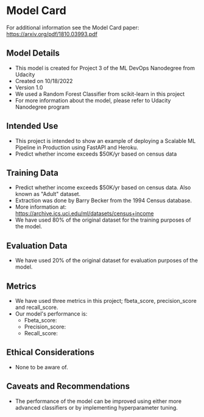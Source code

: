 # Model Card

For additional information see the Model Card paper: https://arxiv.org/pdf/1810.03993.pdf

## Model Details
- This model is created for Project 3 of the ML DevOps Nanodegree from Udacity
- Created on 10/18/2022
- Version 1.0
- We used a Random Forest Classifier from scikit-learn in this project
- For more information about the model, please refer to Udacity Nanodegree program
## Intended Use
- This project is intended to show an example of deploying a Scalable ML Pipeline in Production using FastAPI and Heroku.
- Predict whether income exceeds $50K/yr based on census data
## Training Data
- Predict whether income exceeds $50K/yr based on census data. Also known as "Adult" dataset.
- Extraction was done by Barry Becker from the 1994 Census database.
- More information at: https://archive.ics.uci.edu/ml/datasets/census+income
- We have used 80% of the original dataset for the training purposes of the model.
## Evaluation Data
- We have used 20% of the original dataset for evaluation purposes of the model.
## Metrics
- We have used three metrics in this project; fbeta_score, precision_score and recall_score.
- Our model's performance is:
  - Fbeta_score:
  - Precision_score:
  - Recall_score:

## Ethical Considerations
- None to be aware of.
## Caveats and Recommendations
- The performance of the model can be improved using either more advanced classifiers or by implementing hyperparameter tuning.